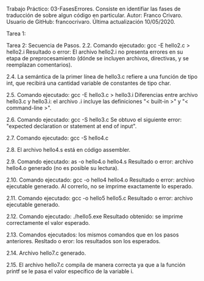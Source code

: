 Trabajo Práctico: 03-FasesErrores. Consiste en identifiar las fases de traducción de sobre algun código en particular. 
 Autor: Franco Crivaro.
 Usuario de GitHub: francocrivaro. 
 Última actualización 10/05/2020.


Tarea 1:

Tarea 2: Secuencia de Pasos.
2.2. Comando ejecutado: gcc -E hello2.c > hello2.i
     Resultado o error: El archivo hello2.i no presenta errores en su etapa de preprocesamiento (dónde se incluyen archivos, directivas, y se      reemplazan comentarios).

2.4. La semántica de la primer línea de hello3.c refiere a una función de tipo int, que recibirá una cantidad variable de constantes de tipo char.

2.5. Comando ejecutado: gcc -E hello3.c > hello3.i
     Diferencias entre archivo hello3.c y hello3.i: el archivo .i incluye las definiciones "< built-in >" y "< command-line >".

2.6. Comando ejecutado: gcc -S hello3.c
     Se obtuvo el siguiente error: "expected declaration or statement at end of input".

2.7. Comando ejecutado: gcc -S hello4.c

2.8. El archivo hello4.s está en código assembler. 

2.9. Comando ejecutado: as -o hello4.o hello4.s 
     Resultado o error: archivo hello4.o generado (no es posible su lectura).
    
2.10. Comando ejecutado: gcc -o hello4 hello4.o
     Resultado o error: archivo ejecutable generado. Al correrlo, no se imprime exactamente lo esperado. 

2.11. Comando ejecutado: gcc -o hello5 hello5.c
     Resultado o error: archivo ejecutable generado. 

2.12. Comando ejecutado: ./hello5.exe 
     Resultado obtenido: se imprime correctamente el valor esperado. 

2.13. Comandos ejecutados: los mismos comandos que en los pasos anteriores.
     Resltado o eror: los resultados son los esperados.

2.14. Archivo hello7.c generado.

2.15. El archivo hello7.c compila de manera correcta ya que a la función printf se le pasa el valor específico de la variable i. 


